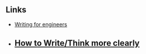 ## Links 
- [Writing for engineers](https://www.heinrichhartmann.com/posts/writing/)
- [How to Write/Think more clearly](http://www.covingtoninnovations.com/mc/WriteThinkLearn.pdf)
	- 